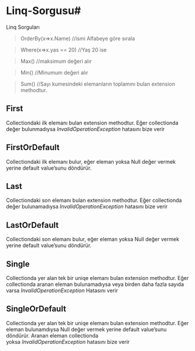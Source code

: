# Linq-Sorgusu# 
Linq Sorguları

> OrderBy(x⇒x.Name) //ismi Alfabeye göre sırala
> 

> Where(x⇒x.yas == 20) //Yaş 20 ise
> 

> Max() //maksimum değeri alır
> 

> Min() //Minumum değeri alır
> 

> Sum() //Sayı kumesindeki elemanların toplamını bulan extension methodtur.
> 

## **First**

Collectiondaki ilk elemanı bulan extension methodtur. Eğer collectionda değer bulunmadıysa *InvalidOperationException* hatasını bize verir

## **FirstOrDefault**

Collectiondaki ilk elemanı bulur, eğer eleman yoksa Null değer vermek yerine default value’sunu döndürür.

## **Last**

Collectiondaki son elemanı bulan extension methodtur. Eğer collectionda değer bulunamadıysa *InvalidOperationException* hatasını bize verir

## **LastOrDefault**

Collectiondaki son elemanı bulur, eğer eleman yoksa Null değer vermek yerine default value’sunu döndürür.

## **Single**

Collectionda yer alan tek bir uniqe elemanı bulan extension methodtur. Eğer collectionda aranan eleman bulunamadıysa veya birden daha fazla sayıda varsa *InvalidOperationException* Hatasını verir

## **SingleOrDefault**

Collectionda yer alan tek bir uniqe elemanı bulan extension methodtur. Eğer eleman bulunamdıysa Null değer vermek yerine default value’sunu döndürür. Aranan eleman collectionda yoksa *InvalidOperationException* hatasını bize verir

